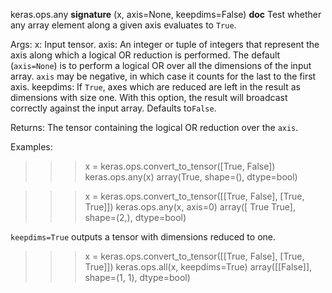 keras.ops.any
__signature__
(x, axis=None, keepdims=False)
__doc__
Test whether any array element along a given axis evaluates to `True`.

Args:
    x: Input tensor.
    axis: An integer or tuple of integers that represent the axis along
        which a logical OR reduction is performed. The default
        (`axis=None`) is to perform a logical OR over all the dimensions
        of the input array. `axis` may be negative, in which case it counts
        for the last to the first axis.
    keepdims: If `True`, axes which are reduced are left in the result as
        dimensions with size one. With this option, the result will
        broadcast correctly against the input array. Defaults to`False`.

Returns:
    The tensor containing the logical OR reduction over the `axis`.

Examples:
>>> x = keras.ops.convert_to_tensor([True, False])
>>> keras.ops.any(x)
array(True, shape=(), dtype=bool)

>>> x = keras.ops.convert_to_tensor([[True, False], [True, True]])
>>> keras.ops.any(x, axis=0)
array([ True  True], shape=(2,), dtype=bool)

`keepdims=True` outputs a tensor with dimensions reduced to one.
>>> x = keras.ops.convert_to_tensor([[True, False], [True, True]])
>>> keras.ops.all(x, keepdims=True)
array([[False]], shape=(1, 1), dtype=bool)
